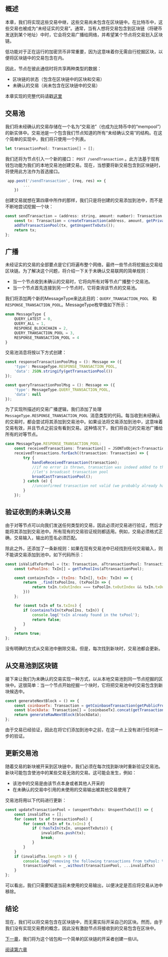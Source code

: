 ## 概述

本章，我们将实现这些交易中继，这些交易尚未包含在区块链中。在比特币中，这些交易也被成为“未经证实的交易”。通常，当有人想将交易包含到区块链（将硬币发送到某个地址）中时，它会将交易广播给网络，并希望某个节点将交易划入区块链。

低功能对于正在运行的加密货币非常重要，因为这意味着你无需自行挖掘区块，以便将区块链中的交易包含在内。

因此，节点在彼此通信时将共享两种类型的数据：

- 区块链的状态（包含在区块链中的区块和交易）
- 未确认的交易（尚未包含在区块链中的交易）

本章实现的完整代码请戳[这里](https://github.com/lhartikk/naivecoin/tree/chapter5)

## 交易池

我们将未经确认的交易存储在一个名为“交易池”（也成为比特币中的“mempool”）的新实体中。交易池是一个包含我们节点知道的所有“未经确认交易”的结构。在这个简单的实现中，我们将只使用一个列表。

```javascript
let transactionPool: Transaction[] = [];
```

我们还将为节点引入一个新的接口： `POST /sendTransaction` 。此方法基于现有钱包功能为我们的本地交易池创建交易。现在，当想要将新交易包含到区块链时，将使用此方法作为首选接口。

```javascript
 app.post('/sendTransaction', (req, res) => {
        ...
    })
```

创建交易就想在第四章中所作的那样，我们只是将创建的交易添加到池中，而不是不断地尝试挖掘一个块：
```javascript
const sendTransaction = (address: string, amount: number): Transaction => {
    const tx: Transaction = createTransaction(address, amount, getPrivateFromWallet(), getUnspentTxOuts(), getTransactionPool());
    addToTransactionPool(tx, getUnspentTxOuts());
    return tx;
};
```

## 广播
未经证实的交易的全部要点是它们将遍布整个网络，最终一些节点将挖掘出交易给区块链。为了解决这个问题，将介绍一下关于未确认交易联网的简单规则：

- 当一个节点收到未确认的交易时，它将向所有对等节点广播整个交易池。
- 当一个节点首先连接到另一个节点时，它将查询该节点的交易池。

我们将添加两个新的MessageType来达此目的：`QUERY_TRANSACTION_POOL ` 和 `RESPONSE_TRANSACTION_POOL`。MessageType枚举值如下所示：

```javascript
enum MessageType {
    QUERY_LATEST = 0,
    QUERY_ALL = 1,
    RESPONSE_BLOCKCHAIN = 2,
    QUERY_TRANSACTION_POOL = 3,
    RESPONSE_TRANSACTION_POOL = 4
}
```

交易池消息将按以下方式创建：

```javascript
const responseTransactionPoolMsg = (): Message => ({
    'type': MessageType.RESPONSE_TRANSACTION_POOL,
    'data': JSON.stringify(getTransactionPool())
}); 

const queryTransactionPoolMsg = (): Message => ({
    'type': MessageType.QUERY_TRANSACTION_POOL,
    'data': null
});
```

为了实现所描述的交易广播逻辑，我们添加了处理`MessageType.RESPONSE_TRANSACTION_POOL `消息类型的代码。每当收到未经确认的交易时，都会尝试将其添加到交易池中。如果设法将交易添加到池中，这意味着交易有效，并且节点之前没有看到交易。这种情况下，我们将自己的交易池广播给所有的对等节点。

```javascript
case MessageType.RESPONSE_TRANSACTION_POOL:
    const receivedTransactions: Transaction[] = JSONToObject<Transaction[]>(message.data);
    receivedTransactions.forEach((transaction: Transaction) => {
        try {
            handleReceivedTransaction(transaction);
            //if no error is thrown, transaction was indeed added to the pool
            //let's broadcast transaction pool
            broadCastTransactionPool();
        } catch (e) {
            //unconfirmed transaction not valid (we probably already have it in our pool)
        }
    });
```

## 验证收到的未确认交易
由于对等节点可以向我们发送任何类型的交易，因此必须对交易进行验证，然后才能将其添加到交易池中。所有现有的交易验证规则都适用。例如，交易必须格式正确，交易输入，输出的签名必须匹配。

除此之外，还添加了一条新规则：如果在现有交易池中已经找到任何交易输入，则不能讲交易添加到池中。如下代码所示：
```javascript
const isValidTxForPool = (tx: Transaction, aTtransactionPool: Transaction[]): boolean => {
    const txPoolIns: TxIn[] = getTxPoolIns(aTtransactionPool);

    const containsTxIn = (txIns: TxIn[], txIn: TxIn) => {
        return _.find(txPoolIns, (txPoolIn => {
            return txIn.txOutIndex === txPoolIn.txOutIndex && txIn.txOutId === txPoolIn.txOutId;
        }))
    };

    for (const txIn of tx.txIns) {
        if (containsTxIn(txPoolIns, txIn)) {
            console.log('txIn already found in the txPool');
            return false;
        }
    }
    return true;
};
```

没有明确的方式从交易池中删除交易。但是，每次找到新块时，交易池都会更新。

## 从交易池到区块链
接下来让我们为未确认的交易实现一种方式，以从本地交易池到同一节点挖掘的区块中。这很简单：当一个节点开始挖掘一个块时，它将把交易池中的交易包含到新块候选中。

```javascript
const generateNextBlock = () => {
    const coinbaseTx: Transaction = getCoinbaseTransaction(getPublicFromWallet(), getLatestBlock().index + 1);
    const blockData: Transaction[] = [coinbaseTx].concat(getTransactionPool());
    return generateRawNextBlock(blockData);
};
```

由于交易已经验证，因此在将它们添加到池中之前，在这一点上没有进行任何进一步的验证。

## 更新交易池

随着交易的新块被开采到区块链中，我们必须在每次找到新块时重新验证交易池。新块可能包含使池中的某些交易无效的交易。这可能会发生，例如：
- 该池中的交易是由该节点本身或者其他人开采的
- 在未确认的交易中引用的未使用的交易输出被其他交易使用了

交易池将用以下代码进行更新：

```javascript
const updateTransactionPool = (unspentTxOuts: UnspentTxOut[]) => {
    const invalidTxs = [];
    for (const tx of transactionPool) {
        for (const txIn of tx.txIns) {
            if (!hasTxIn(txIn, unspentTxOuts)) {
                invalidTxs.push(tx);
                break;
            }
        }
    }
    if (invalidTxs.length > 0) {
        console.log('removing the following transactions from txPool: %s', JSON.stringify(invalidTxs));
        transactionPool = _.without(transactionPool, ...invalidTxs)
    }
};
```

可以看出，我们只需要知道当前未使用的交易输出，以便决定是否应将交易从池中移除。

## 结论

现在，我们可以将交易包含在区块链中，而无需实际开采自己的区块。然而，由于我们没有实现交易费的概念，因此没有激励节点将接收到的交易包含在区块中。

[下一章](https://github.com/shanggqm/navicoin-translate/blob/master/6.%E9%92%B1%E5%8C%85UI%E5%92%8C%E5%8C%BA%E5%9D%97%E9%93%BE%E6%B5%8F%E8%A7%88%E5%99%A8.md)，我们将为这个钱包和一个简单的区块链的开采者创建一些UI。

[阅读第六章](https://github.com/shanggqm/navicoin-translate/blob/master/6.%E9%92%B1%E5%8C%85UI%E5%92%8C%E5%8C%BA%E5%9D%97%E9%93%BE%E6%B5%8F%E8%A7%88%E5%99%A8.md)
